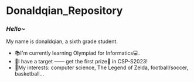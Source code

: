 # Donaldqian_Repository
### _Hello~_

My name is donaldqian, a sixth grade student.

 - 📚I'm currently learning Olympiad for Informatics💻.
 - 🤔I have a target —— get the first prize🥇 in CSP-S2023!
 - 🤩My interests: computer science, The Legend of Zelda, football/soccer, basketball...
